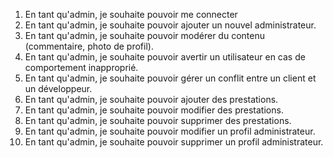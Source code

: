 1. En tant qu'admin, je souhaite pouvoir me connecter
2. En tant qu'admin, je souhaite pouvoir ajouter un nouvel administrateur.
3. En tant qu'admin, je souhaite pouvoir modérer du contenu (commentaire, photo de profil).
4. En tant qu'admin, je souhaite pouvoir avertir un utilisateur en cas de comportement inapproprié.
5. En tant qu'admin, je souhaite pouvoir gérer un conflit entre un client et un développeur.
6. En tant qu'admin, je souhaite pouvoir ajouter des prestations.
7. En tant qu'admin, je souhaite pouvoir modifier des prestations.
8. En tant qu'admin, je souhaite pouvoir supprimer des prestations.
9. En tant qu'admin, je souhaite pouvoir modifier un profil administrateur.
10. En tant qu'admin, je souhaite pouvoir supprimer un profil administrateur.
